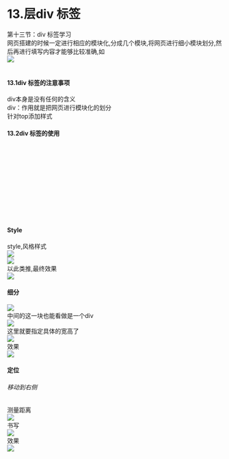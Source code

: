 # 13.层div 标签

第十三节：div 标签学习<br />网页搭建的时候一定进行相应的模块化,分成几个模块,将网页进行细小模块划分,然后再进行填写内容才能够比较准确,如<br />![](https://cdn.nlark.com/yuque/0/2019/png/349894/1561980493279-5b118e4e-0537-48e6-8c3d-d542f90004a1.png#align=left&display=inline&height=387&originHeight=743&originWidth=1486&status=done&width=773)<br /> 
<a name="7860307a"></a>
#### 13.1div 标签的注意事项
div本身是没有任何的含义<br />div：作用就是把网页进行模块化的划分<br />针对top添加样式
<a name="d6ac2439"></a>
#### 13.2div 标签的使用
<!--头部模块--><br /><div class="top"></div><br /><!--中间提示--><br /><div class="tips"></div><br /><!--中间的展现--><br /><div class="center"><br /><div class="login"><br /></div><br /></div><br /><!--底部模块--><br /><div class="bottom"></div>
<a name="Style"></a>
#### Style
style,风格样式<br />![](https://cdn.nlark.com/yuque/0/2019/png/349894/1561980493369-3be4f5ad-c354-4daf-a451-7e92580e0b3d.png#align=left&display=inline&height=421&originHeight=587&originWidth=546&status=done&width=392)<br />![](https://cdn.nlark.com/yuque/0/2019/png/349894/1561980493436-bd5790b1-71b8-491f-a3e1-1be8d6212839.png#align=left&display=inline&height=661&originHeight=586&originWidth=482&status=done&width=544)<br />以此类推,最终效果<br />![](https://cdn.nlark.com/yuque/0/2019/png/349894/1561980493511-9740f316-cb1c-40fa-8cf2-506579dd755a.png#align=left&display=inline&height=373&originHeight=739&originWidth=1274&status=done&width=643)

<a name="b23ca0ee"></a>
#### 细分
![](https://cdn.nlark.com/yuque/0/2019/png/349894/1561980493609-44600806-e980-4987-a7fa-6a936a5663cd.png#alt=&height=435&originHeight=505&originWidth=1014&width=874)<br />中间的这一块也能看做是一个div<br />![](https://cdn.nlark.com/yuque/0/2019/png/349894/1561980493694-95cd5220-a03c-4268-b56f-bf1e6b119b6f.png#align=left&display=inline&height=315&originHeight=393&originWidth=423&status=done&width=339)<br />这里就要指定具体的宽高了<br />![](https://cdn.nlark.com/yuque/0/2019/png/349894/1561980493763-040f4a73-cb00-4382-854a-847863dd9bbc.png#align=left&display=inline&height=356&originHeight=237&originWidth=487&status=done&width=731)<br />效果<br />![](https://cdn.nlark.com/yuque/0/2019/png/349894/1561980493816-41731922-acbe-41d7-a602-464d56de8cc2.png#align=left&display=inline&height=444&originHeight=755&originWidth=1395&status=done&width=821)
<a name="a10fa763"></a>
#### 定位
<a name="a42a9a9d"></a>
###### 移动到右侧
测量距离<br />![](https://cdn.nlark.com/yuque/0/2019/png/349894/1561980493889-882839ce-df72-4884-8c66-19776be3a35c.png#align=left&display=inline&height=259&originHeight=364&originWidth=1403&status=done&width=1000)<br />书写<br />![](https://cdn.nlark.com/yuque/0/2019/png/349894/1561980493967-0a42c288-96ef-44e0-8743-c866c163c63e.png#align=left&display=inline&height=472&originHeight=405&originWidth=449&status=done&width=523)<br />效果<br />![](https://cdn.nlark.com/yuque/0/2019/png/349894/1561980494039-05addd80-ce30-4dea-98ce-1a99cf561c6a.png#align=left&display=inline&height=408&originHeight=737&originWidth=1480&status=done&width=820)
